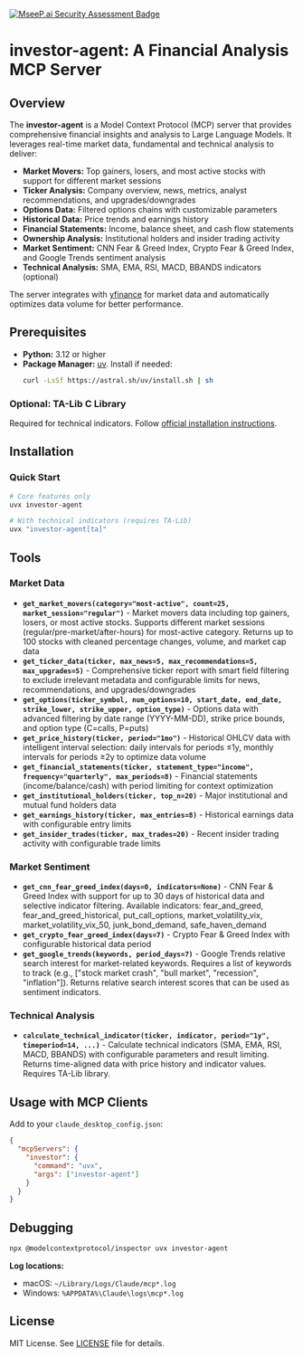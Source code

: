 [![MseeP.ai Security Assessment Badge](https://mseep.net/pr/ferdousbhai-investor-agent-badge.png)](https://mseep.ai/app/ferdousbhai-investor-agent)

# investor-agent: A Financial Analysis MCP Server

## Overview

The **investor-agent** is a Model Context Protocol (MCP) server that provides comprehensive financial insights and analysis to Large Language Models. It leverages real-time market data, fundamental and technical analysis to deliver:

- **Market Movers:** Top gainers, losers, and most active stocks with support for different market sessions
- **Ticker Analysis:** Company overview, news, metrics, analyst recommendations, and upgrades/downgrades
- **Options Data:** Filtered options chains with customizable parameters
- **Historical Data:** Price trends and earnings history
- **Financial Statements:** Income, balance sheet, and cash flow statements
- **Ownership Analysis:** Institutional holders and insider trading activity
- **Market Sentiment:** CNN Fear & Greed Index, Crypto Fear & Greed Index, and Google Trends sentiment analysis
- **Technical Analysis:** SMA, EMA, RSI, MACD, BBANDS indicators (optional)

The server integrates with [yfinance](https://pypi.org/project/yfinance/) for market data and automatically optimizes data volume for better performance.

## Prerequisites

- **Python:** 3.12 or higher
- **Package Manager:** [uv](https://docs.astral.sh/uv/). Install if needed:
  ```bash
  curl -LsSf https://astral.sh/uv/install.sh | sh
  ```

### Optional: TA-Lib C Library
Required for technical indicators. Follow [official installation instructions](https://ta-lib.org/install/).

## Installation

### Quick Start

```bash
# Core features only
uvx investor-agent

# With technical indicators (requires TA-Lib)
uvx "investor-agent[ta]"
```

## Tools

### Market Data
- **`get_market_movers(category="most-active", count=25, market_session="regular")`** - Market movers data including top gainers, losers, or most active stocks. Supports different market sessions (regular/pre-market/after-hours) for most-active category. Returns up to 100 stocks with cleaned percentage changes, volume, and market cap data
- **`get_ticker_data(ticker, max_news=5, max_recommendations=5, max_upgrades=5)`** - Comprehensive ticker report with smart field filtering to exclude irrelevant metadata and configurable limits for news, recommendations, and upgrades/downgrades
- **`get_options(ticker_symbol, num_options=10, start_date, end_date, strike_lower, strike_upper, option_type)`** - Options data with advanced filtering by date range (YYYY-MM-DD), strike price bounds, and option type (C=calls, P=puts)
- **`get_price_history(ticker, period="1mo")`** - Historical OHLCV data with intelligent interval selection: daily intervals for periods ≤1y, monthly intervals for periods ≥2y to optimize data volume
- **`get_financial_statements(ticker, statement_type="income", frequency="quarterly", max_periods=8)`** - Financial statements (income/balance/cash) with period limiting for context optimization
- **`get_institutional_holders(ticker, top_n=20)`** - Major institutional and mutual fund holders data
- **`get_earnings_history(ticker, max_entries=8)`** - Historical earnings data with configurable entry limits
- **`get_insider_trades(ticker, max_trades=20)`** - Recent insider trading activity with configurable trade limits

### Market Sentiment
- **`get_cnn_fear_greed_index(days=0, indicators=None)`** - CNN Fear & Greed Index with support for up to 30 days of historical data and selective indicator filtering. Available indicators: fear_and_greed, fear_and_greed_historical, put_call_options, market_volatility_vix, market_volatility_vix_50, junk_bond_demand, safe_haven_demand
- **`get_crypto_fear_greed_index(days=7)`** - Crypto Fear & Greed Index with configurable historical data period
- **`get_google_trends(keywords, period_days=7)`** - Google Trends relative search interest for market-related keywords. Requires a list of keywords to track (e.g., ["stock market crash", "bull market", "recession", "inflation"]). Returns relative search interest scores that can be used as sentiment indicators.

### Technical Analysis
- **`calculate_technical_indicator(ticker, indicator, period="1y", timeperiod=14, ...)`** - Calculate technical indicators (SMA, EMA, RSI, MACD, BBANDS) with configurable parameters and result limiting. Returns time-aligned data with price history and indicator values. Requires TA-Lib library.

## Usage with MCP Clients

Add to your `claude_desktop_config.json`:

```json
{
  "mcpServers": {
    "investor": {
      "command": "uvx",
      "args": ["investor-agent"]
    }
  }
}
```

## Debugging

```bash
npx @modelcontextprotocol/inspector uvx investor-agent
```

**Log locations:**
- macOS: `~/Library/Logs/Claude/mcp*.log`
- Windows: `%APPDATA%\Claude\logs\mcp*.log`

## License

MIT License. See [LICENSE](LICENSE) file for details.
